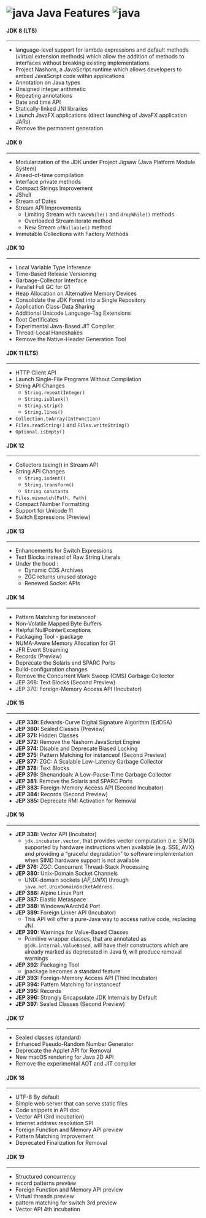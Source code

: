 # ![java](https://openjdk.java.net/images/duke-thinking.png) Java Features ![java](https://openjdk.java.net/images/duke-thinking.png)

#### JDK 8 (LTS)
-----------------

* language-level support for lambda expressions and default methods (virtual extension methods) which allow the addition
  of methods to interfaces without breaking existing implementations.
* Project Nashorn, a JavaScript runtime which allows developers to embed JavaScript code within applications
* Annotation on Java types
* Unsigned integer arithmetic
* Repeating annotations
* Date and time API
* Statically-linked JNI libraries
* Launch JavaFX applications (direct launching of JavaFX application JARs)
* Remove the permanent generation

#### JDK 9
-----------------

* Modularization of the JDK under Project Jigsaw (Java Platform Module System)
* Ahead-of-time compilation
* Interface private methods
* Compact Strings Improvement
* JShell
* Stream of Dates
* Stream API Improvements
    * Limiting Stream with `takeWhile()` and `dropWhile()` methods
    * Overloaded Stream iterate method
    * New Stream `ofNullable()` method
* Immutable Collections with Factory Methods

#### JDK 10
-----------------

* Local Variable Type Inference
* Time-Based Release Versioning
* Garbage-Collector Interface
* Parallel Full GC for G1
* Heap Allocation on Alternative Memory Devices
* Consolidate the JDK Forest into a Single Repository
* Application Class-Data Sharing
* Additional Unicode Language-Tag Extensions
* Root Certificates
* Experimental Java-Based JIT Compiler
* Thread-Local Handshakes
* Remove the Native-Header Generation Tool

#### JDK 11 (LTS)
-----------------

* HTTP Client API
* Launch Single-File Programs Without Compilation
* String API Changes
    * `String.repeat(Integer)`
    * `String.isBlank()`
    * `String.strip()`
    * `String.lines()`
* `Collection.toArray(IntFunction)`
* `Files.readString()` and `Files.writeString()`
* `Optional.isEmpty()`

#### JDK 12
-----------------

* Collectors.teeing() in Stream API
* String API Changes
    * `String.indent()`
    * `String.transform()`
    * `String constants`
* `Files.mismatch(Path, Path)`
* Compact Number Formatting
* Support for Unicode 11
* Switch Expressions (Preview)

#### JDK 13
-----------------

* Enhancements for Switch Expressions
* Text Blocks instead of Raw String Literals
* Under the hood :
    * Dynamic CDS Archives
    * ZGC returns unused storage
    * Renewed Socket APIs

#### JDK 14
-----------------

* Pattern Matching for instanceof
* Non-Volatile Mapped Byte Buffers
* Helpful NullPointerExceptions
* Packaging Tool - jpackage
* NUMA-Aware Memory Allocation for G1
* JFR Event Streaming
* Records (Preview)
* Deprecate the Solaris and SPARC Ports
* Build-configuration changes
* Remove the Concurrent Mark Sweep (CMS) Garbage Collector
* JEP 368: Text Blocks (Second Preview)
* JEP 370: Foreign-Memory Access API (Incubator)

#### JDK 15
-----------------

* **JEP 339:** Edwards-Curve Digital Signature Algorithm (EdDSA)
* **JEP 360:** Sealed Classes (Preview)
* **JEP 371:** Hidden Classes
* **JEP 372:** Remove the Nashorn JavaScript Engine
* **JEP 374:** Disable and Deprecate Biased Locking
* **JEP 375:** Pattern Matching for instanceof (Second Preview)
* **JEP 377:** ZGC: A Scalable Low-Latency Garbage Collector
* **JEP 378:** Text Blocks
* **JEP 379:** Shenandoah: A Low-Pause-Time Garbage Collector
* **JEP 381:** Remove the Solaris and SPARC Ports
* **JEP 383:** Foreign-Memory Access API (Second Incubator)
* **JEP 384:** Records (Second Preview)
* **JEP 385:** Deprecate RMI Activation for Removal

#### JDK 16
-------------

* **JEP 338:** Vector API (Incubator)
    * `jdk.incubator.vector`, that provides vector computation (i.e. SIMD) supported by hardware instructions when
      available (e.g. SSE, AVX) and providing a “graceful degradation” to software implementation when SIMD hardware
      support is not available
* **JEP 376:** _ZGC_: Concurrent Thread-Stack Processing
* **JEP 380:** Unix-Domain Socket Channels
    * UNIX-domain sockets (_AF_UNIX_) through `java.net.UnixDomainSocketAddress`.
* **JEP 386:** Alpine Linux Port
* **JEP 387:** Elastic Metaspace
* **JEP 388:** Windows/AArch64 Port
* **JEP 389:** Foreign Linker API (Incubator)
    * This API will offer a pure-Java way to access native code, replacing JNI.
* **JEP 390:** Warnings for Value-Based Classes
    * Primitive wrapper classes, that are annotated as `@jdk.internal.ValueBased`, will have their constructors which
      are already marked as deprecated in Java 9, will produce removal warnings
* **JEP 392:** Packaging Tool
    * jpackage becomes a standard feature
* **JEP 393:** Foreign-Memory Access API (Third Incubator)
* **JEP 394:** Pattern Matching for instanceof
* **JEP 395:** Records
* **JEP 396:** Strongly Encapsulate JDK Internals by Default
* **JEP 397:** Sealed Classes (Second Preview)

#### JDK 17
-------------

* Sealed classes (standard)
* Enhanced Pseudo-Random Number Generator
* Deprecate the Applet API for Removal
* New macOS rendering for Java 2D API
* Remove the experimental AOT and JIT compiler

#### JDK 18
-------------
* UTF-8 By default
* Simple web server that can serve static files
* Code snippets in API doc
* Vector API (3rd incubation)
* Internet address resolution SPI
* Foreign Function and Memory API preview
* Pattern Matching Improvement
* Deprecated Finalization for Removal

#### JDK 19
-------------
* Structured concurrency
* record patterns preview
* Foreign Function and Memory API preview
* Virtual threads preview
* pattern matching for switch 3rd preview
* Vector API 4th incubation
